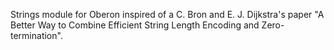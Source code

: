 
Strings module for Oberon inspired of a C. Bron and E. J. Dijkstra's paper "A Better Way to Combine Efficient String Length Encoding and Zero-termination".


